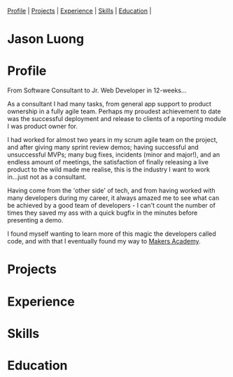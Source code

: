 [Profile](#profile) | [Projects](#projects) | [Experience](#experience) |  [Skills](#skills) | [Education](#education) |

# Jason Luong

# Profile

From Software Consultant to Jr. Web Developer in 12-weeks...

As a consultant I had many tasks, from general app support to product ownership in a fully agile team. Perhaps my proudest achievement to date was the successful deployment and release to clients of a reporting module I was product owner for. 

I had worked for almost two years in my scrum agile team on the project, and after giving many sprint review demos; having successful and unsuccessful MVPs; many bug fixes, incidents (minor and major!), and an endless amount of meetings, the satisfaction of finally releasing a live product to the wild made me realise, this is the industry I want to work in...just not as a consultant.

Having come from the 'other side' of tech, and from having worked with many developers during my career, it always amazed me to see what can be achieved by a good team of developers - I can't count the number of times they saved my ass with a quick bugfix in the minutes before presenting a demo. 

I found myself wanting to learn more of this magic the developers called code, and with that I eventually found my way to [Makers Academy](www.makersacademy.com).

# Projects



# Experience

# Skills

# Education
